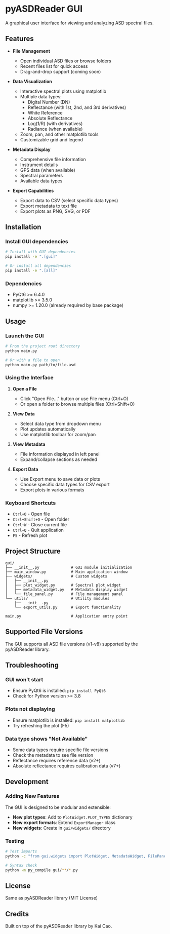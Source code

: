 # pyASDReader GUI

A graphical user interface for viewing and analyzing ASD spectral files.

## Features

- **File Management**
  - Open individual ASD files or browse folders
  - Recent files list for quick access
  - Drag-and-drop support (coming soon)

- **Data Visualization**
  - Interactive spectral plots using matplotlib
  - Multiple data types:
    - Digital Number (DN)
    - Reflectance (with 1st, 2nd, and 3rd derivatives)
    - White Reference
    - Absolute Reflectance
    - Log(1/R) (with derivatives)
    - Radiance (when available)
  - Zoom, pan, and other matplotlib tools
  - Customizable grid and legend

- **Metadata Display**
  - Comprehensive file information
  - Instrument details
  - GPS data (when available)
  - Spectral parameters
  - Available data types

- **Export Capabilities**
  - Export data to CSV (select specific data types)
  - Export metadata to text file
  - Export plots as PNG, SVG, or PDF

## Installation

### Install GUI dependencies

```bash
# Install with GUI dependencies
pip install -e ".[gui]"

# Or install all dependencies
pip install -e ".[all]"
```

### Dependencies

- PyQt6 >= 6.4.0
- matplotlib >= 3.5.0
- numpy >= 1.20.0 (already required by base package)

## Usage

### Launch the GUI

```bash
# From the project root directory
python main.py

# Or with a file to open
python main.py path/to/file.asd
```

### Using the Interface

1. **Open a File**
   - Click "Open File..." button or use File menu (Ctrl+O)
   - Or open a folder to browse multiple files (Ctrl+Shift+O)

2. **View Data**
   - Select data type from dropdown menu
   - Plot updates automatically
   - Use matplotlib toolbar for zoom/pan

3. **View Metadata**
   - File information displayed in left panel
   - Expand/collapse sections as needed

4. **Export Data**
   - Use Export menu to save data or plots
   - Choose specific data types for CSV export
   - Export plots in various formats

### Keyboard Shortcuts

- `Ctrl+O` - Open file
- `Ctrl+Shift+O` - Open folder
- `Ctrl+W` - Close current file
- `Ctrl+Q` - Quit application
- `F5` - Refresh plot

## Project Structure

```
gui/
├── __init__.py              # GUI module initialization
├── main_window.py           # Main application window
├── widgets/                 # Custom widgets
│   ├── __init__.py
│   ├── plot_widget.py       # Spectral plot widget
│   ├── metadata_widget.py   # Metadata display widget
│   └── file_panel.py        # File management panel
└── utils/                   # Utility modules
    ├── __init__.py
    └── export_utils.py      # Export functionality

main.py                      # Application entry point
```

## Supported File Versions

The GUI supports all ASD file versions (v1-v8) supported by the pyASDReader library.

## Troubleshooting

### GUI won't start

- Ensure PyQt6 is installed: `pip install PyQt6`
- Check for Python version >= 3.8

### Plots not displaying

- Ensure matplotlib is installed: `pip install matplotlib`
- Try refreshing the plot (F5)

### Data type shows "Not Available"

- Some data types require specific file versions
- Check the metadata to see file version
- Reflectance requires reference data (v2+)
- Absolute reflectance requires calibration data (v7+)

## Development

### Adding New Features

The GUI is designed to be modular and extensible:

- **New plot types**: Add to `PlotWidget.PLOT_TYPES` dictionary
- **New export formats**: Extend `ExportManager` class
- **New widgets**: Create in `gui/widgets/` directory

### Testing

```bash
# Test imports
python -c "from gui.widgets import PlotWidget, MetadataWidget, FilePanel"

# Syntax check
python -m py_compile gui/**/*.py
```

## License

Same as pyASDReader library (MIT License)

## Credits

Built on top of the pyASDReader library by Kai Cao.
